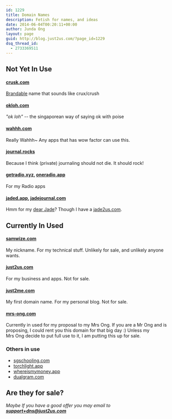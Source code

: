 ```yaml
---
id: 1229
title: Domain Names
description: Fetish for names, and ideas
date: 2014-06-04T00:20:11+00:00
author: Junda Ong
layout: page
guid: http://blog.just2us.com/?page_id=1229
dsq_thread_id:
  - 2733369511
---
```


## Not Yet In Use

#### [crusk.com](http://crusk.com)

[Brandable](http://www.brandbucket.com/crusk/) name that sounds like crux/crush

#### [okloh.com](http://okloh.com)

_"ok loh"_ -- the singaporean way of saying ok with poise

#### [wahhh.com](http://wahhh.com)

Really Wahhh~ Any apps that has wow factor can use this.

#### [journal.rocks](http://journal.rocks)

Because I think (private) journaling should not die. It should rock!

#### [getradio.xyz](http://getradio.xyz), [oneradio.app](http://oneradio.app)

For my Radio apps

#### [jaded.app](http://jaded.app), [jadejournal.com](http://jadejournal.com)

Hmm for my [dear Jade](https://just2me.com/2020/01/09/baby-jade-is-born/)? Though I have a [jade2us.com](http://jade2us.com).

## Currently In Used

#### [samwize.com](https://samwize.com)

My nickname. For my technical stuff. Unlikely for sale, and unlikely anyone wants.

#### [just2us.com](https://just2us.com)

For my business and apps. Not for sale.

#### [just2me.com](https://just2me.com)

My first domain name. For my personal blog. Not for sale.

#### [mrs-ong.com](https://mrs-ong.com)

Currently in used for my proposal to my Mrs Ong. If you are a Mr Ong and is proposing, I could rent you this domain for that big day :) Unless my Mrs Ong decide to put full use to it, I am putting this up for sale.

### Others in use

- [sgschooling.com](http://sgschooling.com)
- [torchlight.app](http://torchlight.app)
- [whereismymoney.app](http://whereismymoney.app)
- [dualgram.com](http://dualgram.com)

## Are they for sale?

_Maybe_
_If you have a good offer_
_you may email to **support+dns@just2us.com**_
